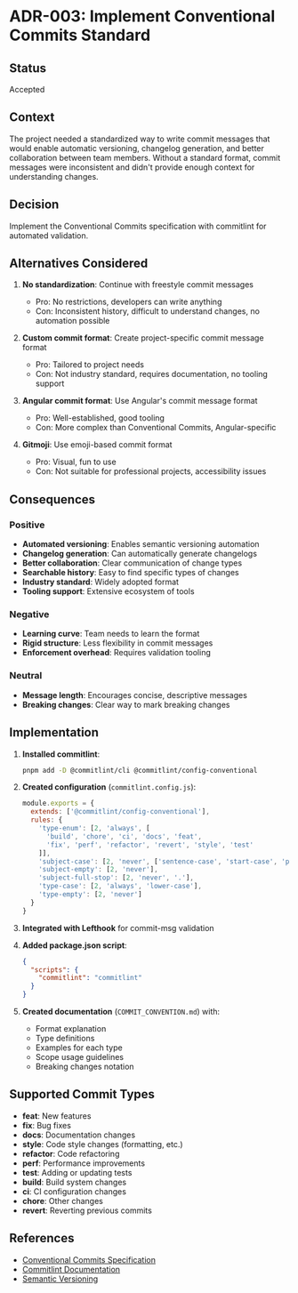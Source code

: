 # ADR-003: Implement Conventional Commits Standard

## Status
Accepted

## Context
The project needed a standardized way to write commit messages that would enable automatic versioning, changelog generation, and better collaboration between team members. Without a standard format, commit messages were inconsistent and didn't provide enough context for understanding changes.

## Decision
Implement the Conventional Commits specification with commitlint for automated validation.

## Alternatives Considered
1. **No standardization**: Continue with freestyle commit messages
   - Pro: No restrictions, developers can write anything
   - Con: Inconsistent history, difficult to understand changes, no automation possible

2. **Custom commit format**: Create project-specific commit message format
   - Pro: Tailored to project needs
   - Con: Not industry standard, requires documentation, no tooling support

3. **Angular commit format**: Use Angular's commit message format
   - Pro: Well-established, good tooling
   - Con: More complex than Conventional Commits, Angular-specific

4. **Gitmoji**: Use emoji-based commit format
   - Pro: Visual, fun to use
   - Con: Not suitable for professional projects, accessibility issues

## Consequences

### Positive
- **Automated versioning**: Enables semantic versioning automation
- **Changelog generation**: Can automatically generate changelogs
- **Better collaboration**: Clear communication of change types
- **Searchable history**: Easy to find specific types of changes
- **Industry standard**: Widely adopted format
- **Tooling support**: Extensive ecosystem of tools

### Negative
- **Learning curve**: Team needs to learn the format
- **Rigid structure**: Less flexibility in commit messages
- **Enforcement overhead**: Requires validation tooling

### Neutral
- **Message length**: Encourages concise, descriptive messages
- **Breaking changes**: Clear way to mark breaking changes

## Implementation
1. **Installed commitlint**:
   ```bash
   pnpm add -D @commitlint/cli @commitlint/config-conventional
   ```

2. **Created configuration** (`commitlint.config.js`):
   ```javascript
   module.exports = {
     extends: ['@commitlint/config-conventional'],
     rules: {
       'type-enum': [2, 'always', [
         'build', 'chore', 'ci', 'docs', 'feat', 
         'fix', 'perf', 'refactor', 'revert', 'style', 'test'
       ]],
       'subject-case': [2, 'never', ['sentence-case', 'start-case', 'pascal-case', 'upper-case']],
       'subject-empty': [2, 'never'],
       'subject-full-stop': [2, 'never', '.'],
       'type-case': [2, 'always', 'lower-case'],
       'type-empty': [2, 'never']
     }
   }
   ```

3. **Integrated with Lefthook** for commit-msg validation

4. **Added package.json script**:
   ```json
   {
     "scripts": {
       "commitlint": "commitlint"
     }
   }
   ```

5. **Created documentation** (`COMMIT_CONVENTION.md`) with:
   - Format explanation
   - Type definitions
   - Examples for each type
   - Scope usage guidelines
   - Breaking changes notation

## Supported Commit Types
- **feat**: New features
- **fix**: Bug fixes
- **docs**: Documentation changes
- **style**: Code style changes (formatting, etc.)
- **refactor**: Code refactoring
- **perf**: Performance improvements
- **test**: Adding or updating tests
- **build**: Build system changes
- **ci**: CI configuration changes
- **chore**: Other changes
- **revert**: Reverting previous commits

## References
- [Conventional Commits Specification](https://conventionalcommits.org/)
- [Commitlint Documentation](https://commitlint.js.org/)
- [Semantic Versioning](https://semver.org/)